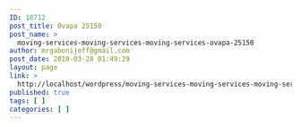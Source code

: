 ```yaml
---
ID: 10712
post_title: Ovapa 25150
post_name: >
  moving-services-moving-services-moving-services-ovapa-25150
author: mrgabonijeff@gmail.com
post_date: 2018-03-28 01:49:29
layout: page
link: >
  http://localhost/wordpress/moving-services-moving-services-moving-services-ovapa-25150/
published: true
tags: [ ]
categories: [ ]
---
```

